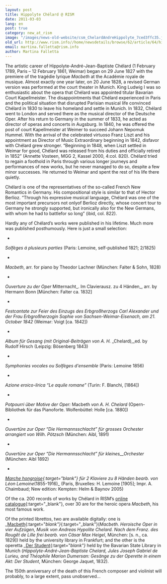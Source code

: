 ```yaml
---
layout: post
title: Hippolyte Chélard @ RISM
date: 2011-03-03
lang: en
post: true
category: new_at_rism
image: "/images/news-old-website/csm_ChelardAndreHippolyte_7ced3ffc35.jpg"
old_url: http://www.rism.info//home/newsdetails/browse/62/article/64/hippolyte-chelard-rism.html
email: martina.falletta@rism.info
author: Martina Falletta
---
```


The artistic career of Hippolyte-André-Jean-Baptiste Chélard (1 February 1789, Paris – 12 February 1861, Weimar) began on 29 June 1827 with the premiere of the tragédie lyrique _Macbeth_ at the Académie royale de musique. Almost exactly one year later, on 20 June 1828, a revised German version was performed at the court theater in Munich. King Ludwig I was so enthusiastic about the opera that Chélard was appointed titular Bavarian Court Kapellmeister. The disappointments that Chélard experienced in Paris and the political situation that disrupted Parisian musical life convinced Chélard in 1830 to leave his homeland and settle in Munich. In 1832, Chélard went to London and served there as the musical director of the Deutsche Oper. After his return to Germany in the summer of 1833, he acted as director of operas and concerts in Augsburg. In 1840, he was offered the post of court Kapellmeister at Weimer to succeed Johann Nepomuk Hummel. With the arrival of the celebrated virtuoso Franz Liszt and his appointment as Director of Music Extraordinary beginning in 1842, disfavor with Chélard grew stronger. “Beginning in 1848, when Liszt settled in Weimar for good, Chélard was released from his duties and officially retired in 1852” (Annette Vosteen, MGG 2, Kassel 2000, 4:col. 820). Chélard tried to regain a foothold in Paris through various longer journeys and performances of new works, but he never managed to do so, despite a few minor successes. He returned to Weimar and spent the rest of his life there quietly.

Chélard is one of the representatives of the so-called French New Romantics in Germany. His compositional style is similar to that of Hector Berlioz. “Through his expressive musical language, Chélard was one of the most important precursors not onlyof Berlioz directly, whose concert tour to Germany he strongly supported, but ironically also for the New Germans, with whom he had to battlefor so long” (ibid, col. 822).

Hardly any of Chélard’s works were published in his lifetime. Much more was published posthumously. Here is just a small selection:

-

_Solfèges á plusieurs parties_ (Paris: Lemoine, self-published 1821; 2/1825)

-

_Macbeth_, arr. for piano by Theodor Lachner (München: Falter & Sohn, 1828)

-

_Ouverture zu der Oper_ Mitternacht_. Im Clavierausz. zu 4 Händen_, arr. by Hermann Bonn [München: Falter ca. 1832]

-

_Festcantate zur Feier des Einzugs des Erbgroßherzogs Carl Alexander und der Frau Erbgroßherzogin Sophie von Sachsen-Weimar-Eisenach, am 21. October 1842_ (Weimar: Voigt [ca. 1842])

-

_Album für Gesang (mit Original-Beiträgen von A. H._ _Chelard),_ed. by Rudolf Hirsch (Leipzig: Bösenberg 1843)

-

_Symphonies vocales ou Solfèges d'ensemble_ (Paris: Lemoine 1856)

-

_Azione eroico-lirica “Le aquile romane”_ (Turin: F. Blanchi, [1864])

-

_Potpourri über Motive der Oper:_ Macbeth _von A. H. Chelard_ (Opern-Bibliothek für das Pianoforte. Wolfenbüttel: Holle [ca. 1880])

-

_Ouvertüre zur Oper “Die Hermannsschlacht” für grosses Orchester arrangiert von Wilh. Pötzsch_ (München: Aibl, 1891)

-

_Ouvertüre zur Oper “Die Hermannsschlacht” für kleines__Orchester_ (München: Aibl 1892)

-

_[Marche hongroise](http://gallica.bnf.fr/ark:/12148/bpt6k3954851){:target="_blank"} für 2 Klaviere zu 8 Händen bearb. von Léon Lemoine__(1855-1916)_ (Paris, Bruxelles: H. Lemoine [1905]; Impr. A. Chaimbaud; New edition: Kempten: Helm & Baynov 2005)


Of the ca. 200 records of works by Chélard in RISM’s [online catalogue](https://opac.rism.info/search?View=rism&author=Hippolyte+Ch%C3%A9lard){:target="_blank"}, over 30 are for the heroic opera _Macbeth_, his most famous work.

Of the printed librettos, two are available digitally: one is _[Macbeth](http://publikationen.ub.uni-frankfurt.de/volltexte/2008/110603/){:target="_blank"}_[](http://publikationen.ub.uni-frankfurt.de/volltexte/2008/110603/){:target="_blank"}(_Macbeth. Heroische Oper in vier Aufzügen, Musik von Andreas Hypolite Chelard. Nach dem Franz. des Rougêt de Lille frei bearb. von Cäsar Max Heigel_, München: [s. n., ca. 1829]) held by the university library in Frankfurt; and the other is the operetta _[Der Student](http://daten.digitale-sammlungen.de/bsb00054329/image_1){:target="_blank"}_ held by the Bavarian State Library in Munich (_Hippolyte-André-Jean-Baptiste Chelard,_ _Jules Joseph Gabriel de Lurieu, and Théophile Marion Dumersan: Gesänge zu der Operette in einem Akt: Der Student_, München: George Jaquet, 1832).

The 150th anniversary of the death of this French composer and violinist will probably, to a large extent, pass unobserved...